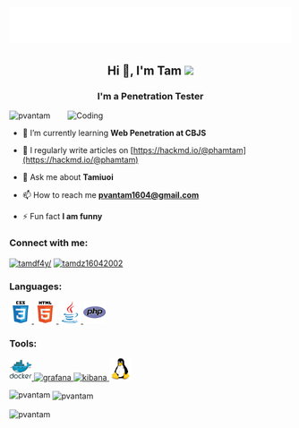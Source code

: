 <h1 align="center">
  <img src="name.svg" alt="__df4y__" />
</h1>

<h2 align="center">Hi 👋, I'm Tam <img src="https://media.giphy.com/media/mGcNjsfWAjY5AEZNw6/giphy.gif" width="50"> </h2>
<h3 align="center">I'm a Penetration Tester </h3>
<img align="right" alt="Coding" width="400" src="https://cdn.dribbble.com/users/1162077/screenshots/3848914/media/7ed7d5ca074b48b328150e5a231e8d1f.gif" />

<p align="left"> 
  <img src="https://komarev.com/ghpvc/?username=pvantam&label=Profile%20views&color=0e75b6&style=flat" alt="pvantam" /> 
</p>

- 🌱 I’m currently learning **Web Penetration at CBJS**

- 📝 I regularly write articles on [https://hackmd.io/@phamtam](https://hackmd.io/@phamtam)

- 💬 Ask me about **Tamiuoi**

- 📫 How to reach me **pvantam1604@gmail.com**
  
- ⚡ Fun fact **I am funny**

<h3 align="left">Connect with me:</h3>
<p align="left">
  <a href="https://linkedin.com/in/tamdf4y/" target="blank"><img align="center" src="https://raw.githubusercontent.com/rahuldkjain/github-profile-readme-generator/master/src/images/icons/Social/linked-in-alt.svg" alt="tamdf4y/" height="30" width="40" /></a>
  <a href="https://fb.com/tamdz16042002" target="blank"><img align="center" src="https://raw.githubusercontent.com/rahuldkjain/github-profile-readme-generator/master/src/images/icons/Social/facebook.svg" alt="tamdz16042002" height="30" width="40" /></a>
</p>

<h3 align="left">Languages:</h3>
<p align="left"> 
  <a href="https://www.w3schools.com/css/" target="_blank" rel="noreferrer"> 
    <img src="https://raw.githubusercontent.com/devicons/devicon/master/icons/css3/css3-original-wordmark.svg" alt="css3" width="40" height="40"/> 
  </a> 
  <a href="https://www.w3.org/html/" target="_blank" rel="noreferrer"> 
    <img src="https://raw.githubusercontent.com/devicons/devicon/master/icons/html5/html5-original-wordmark.svg" alt="html5" width="40" height="40"/> 
  </a>
  <a href="https://www.java.com" target="_blank" rel="noreferrer"> 
    <img src="https://raw.githubusercontent.com/devicons/devicon/master/icons/java/java-original.svg" alt="java" width="40" height="40"/> 
  </a> 
  <a href="https://www.php.net" target="_blank" rel="noreferrer"> 
    <img src="https://raw.githubusercontent.com/devicons/devicon/master/icons/php/php-original.svg" alt="php" width="40" height="40"/> 
  </a> 
</p>

<h3 align="left">Tools:</h3>
<p align="left"> 
  <a href="https://www.docker.com/" target="_blank" rel="noreferrer"> 
    <img src="https://raw.githubusercontent.com/devicons/devicon/master/icons/docker/docker-original-wordmark.svg" alt="docker" width="40" height="40"/> 
  </a> 
  <a href="https://grafana.com" target="_blank" rel="noreferrer"> 
    <img src="https://www.vectorlogo.zone/logos/grafana/grafana-icon.svg" alt="grafana" width="40" height="40"/> 
  </a> 
  <a href="https://www.elastic.co/kibana" target="_blank" rel="noreferrer"> 
    <img src="https://www.vectorlogo.zone/logos/elasticco_kibana/elasticco_kibana-icon.svg" alt="kibana" width="40" height="40"/> 
  </a> 
  <a href="https://www.linux.org/" target="_blank" rel="noreferrer"> 
    <img src="https://raw.githubusercontent.com/devicons/devicon/master/icons/linux/linux-original.svg" alt="linux" width="40" height="40"/> 
  </a> 
</p>

<p><img align="left" src="https://github-readme-stats.vercel.app/api/top-langs?username=pvantam&show_icons=true&locale=en&layout=compact" alt="pvantam" /></p>

<p>&nbsp;<img align="center" src="https://github-readme-stats.vercel.app/api?username=pvantam&show_icons=true&locale=en" alt="pvantam" /></p>

<p><img align="center" src="https://github-readme-streak-stats.herokuapp.com/?user=pvantam&" alt="pvantam" /></p>
